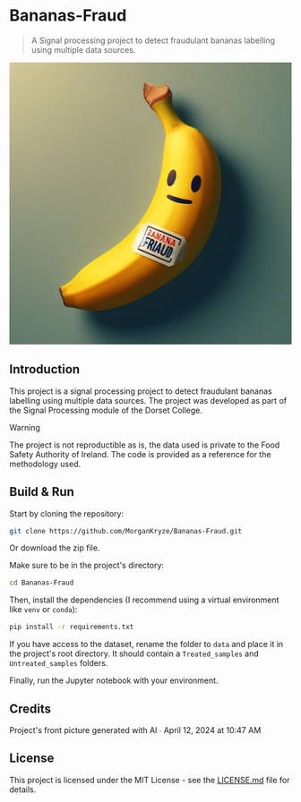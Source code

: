 # Bananas-Fraud

> A Signal processing project to detect fraudulant bananas labelling using multiple data sources.

![Banana](assets/banana.jpeg)

## Introduction

This project is a signal processing project to detect fraudulant bananas labelling using multiple data sources. The project was developed as part of the Signal Processing module of the Dorset College.

> [!WARNING]
> The project is not reproductible as is, the data used is private to the Food Safety Authority of Ireland. The code is provided as a reference for the methodology used.

## Build & Run

Start by cloning the repository:

```bash
git clone https://github.com/MorganKryze/Bananas-Fraud.git
```

Or download the zip file.

Make sure to be in the project's directory:

```bash
cd Bananas-Fraud
```

Then, install the dependencies (I recommend using a virtual environment like `venv` or `conda`):

```bash
pip install -r requirements.txt
```

If you have access to the dataset, rename the folder to `data` and place it in the project's root directory. It should contain a `Treated_samples` and `Untreated_samples` folders.

Finally, run the Jupyter notebook with your environment.

## Credits

Project's front picture generated with AI ∙ April 12, 2024 at 10:47 AM

## License

This project is licensed under the MIT License - see the [LICENSE.md](LICENSE.md) file for details.
